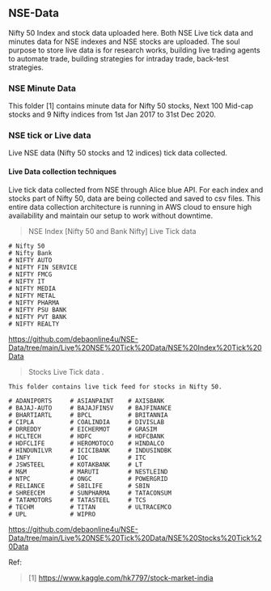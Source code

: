 ## NSE-Data

  Nifty 50 Index and stock data uploaded here.
  Both NSE Live tick data and minutes data for NSE indexes and NSE stocks are uploaded. 
  The soul purpose to store live data is for research works, building live trading agents to automate trade, building strategies for intraday trade, back-test strategies. 

### NSE Minute Data

  This folder [1] contains minute data for Nifty 50 stocks, Next 100 Mid-cap stocks and 9 Nifty indices from 1st Jan 2017 to 31st Dec 2020. 

### NSE tick or Live data

  Live NSE data (Nifty 50 stocks and 12 indices) tick data collected. 


#### Live Data collection techniques

  Live tick data collected from NSE through Alice blue API. For each index and stocks part of Nifty 50, data are being collected and saved to csv files. This entire data collection architecture is running in AWS cloud to ensure high availability and maintain our setup to work without downtime. 

  > NSE Index [Nifty 50 and Bank Nifty] Live Tick data

    # Nifty 50
    # Nifty Bank
    # NIFTY AUTO 
    # NIFTY FIN SERVICE
    # NIFTY FMCG
    # NIFTY IT
    # NIFTY MEDIA
    # NIFTY METAL
    # NIFTY PHARMA
    # NIFTY PSU BANK 
    # NIFTY PVT BANK 
    # NIFTY REALTY

  https://github.com/debaonline4u/NSE-Data/tree/main/Live%20NSE%20Tick%20Data/NSE%20Index%20Tick%20Data
  
  > Stocks Live Tick data . 

    This folder contains live tick feed for stocks in Nifty 50. 

    # ADANIPORTS     # ASIANPAINT    # AXISBANK
    # BAJAJ-AUTO     # BAJAJFINSV    # BAJFINANCE
    # BHARTIARTL     # BPCL          # BRITANNIA
    # CIPLA          # COALINDIA     # DIVISLAB
    # DRREDDY        # EICHERMOT     # GRASIM
    # HCLTECH        # HDFC          # HDFCBANK
    # HDFCLIFE       # HEROMOTOCO    # HINDALCO
    # HINDUNILVR     # ICICIBANK     # INDUSINDBK
    # INFY           # IOC           # ITC
    # JSWSTEEL       # KOTAKBANK     # LT
    # M&M            # MARUTI        # NESTLEIND
    # NTPC           # ONGC          # POWERGRID
    # RELIANCE       # SBILIFE       # SBIN
    # SHREECEM       # SUNPHARMA     # TATACONSUM
    # TATAMOTORS     # TATASTEEL     # TCS
    # TECHM          # TITAN         # ULTRACEMCO
    # UPL            # WIPRO


  https://github.com/debaonline4u/NSE-Data/tree/main/Live%20NSE%20Tick%20Data/NSE%20Stocks%20Tick%20Data

  

  


Ref: 

  > [1] https://www.kaggle.com/hk7797/stock-market-india
